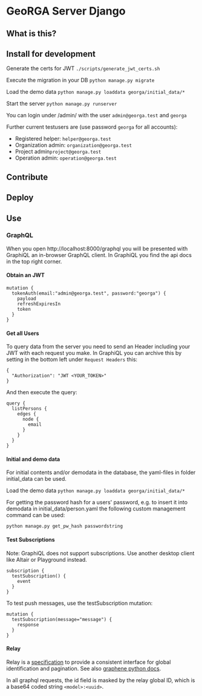 # GeoRGA Server Django

## What is this?


## Install for development
Generate the certs for JWT `./scripts/generate_jwt_certs.sh`

Execute the migration in your DB `python manage.py migrate`

Load the demo data `python manage.py loaddata georga/initial_data/*`

Start the server `python manage.py runserver`

You can login under /admin/ with the user `admin@georga.test` and `georga`

Further current testusers are (use password `georga` for all accounts):

- Registered helper: `helper@georga.test`
- Organization admin: `organization@georga.test`
- Project admin`project@georga.test`
- Operation admin: `operation@georga.test`


## Contribute


## Deploy


## Use

### GraphQL

When you open http://localhost:8000/graphql you will be presented with GraphiQL an in-browser GraphQL client.
In GraphiQL you find the api docs in the top right corner.

#### Obtain an JWT
```
mutation {
  tokenAuth(email:"admin@georga.test", password:"georga") {
    payload
    refreshExpiresIn
    token
  }
}
```


#### Get all Users
To query data from the server you need to send an Header including your JWT with each request you make.
In GraphiQL you can archive this by setting in the bottom left under `Request Headers` this:
```
{
  "Authorization": "JWT <YOUR_TOKEN>"
}
```
And then execute the query:
```
query {
  listPersons {
    edges {
      node {
        email
      }
    }
  }
}
```

#### Initial and demo data
For initial contents and/or demodata in the database, the yaml-files in folder initial_data can be used.

Load the demo data `python manage.py loaddata georga/initial_data/*`

For getting the password hash for a users' password, e.g. to insert it into demodata in initial_data/person.yaml the following custom management command can be used:

`python manage.py get_pw_hash passwordstring`


#### Test Subscriptions
Note: GraphiQL does not support subscriptions.
Use another desktop client like Altair or Playground instead.

```
subscription {
  testSubscription() {
    event
  }
}
```

To test push messages, use the testSubscription mutation:

```
mutation {
  testSubscription(message="message") {
    response
  }
}
```

#### Relay
Relay is a [specification](https://relay.dev/docs/guides/graphql-server-specification/)
to provide a consistent interface for global identification and pagination.
See also [graphene python docs](https://docs.graphene-python.org/en/latest/relay/).

In all graphql requests, the id field is masked by the relay global ID,
which is a base64 coded string `<model>:<uuid>`.

